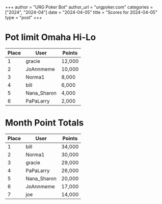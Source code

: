 +++
author = "URG Poker Bot"
author_url = "urgpoker.com"
categories = ["2024", "2024-04"]
date = "2024-04-05"
title = "Scores for 2024-04-05"
type = "post"
+++
# Pot limit Omaha Hi-Lo

| Place | User | Points |
|-------|------|--------|
| 1 | gracie | 12,000 |
| 2 | JoAnnmeme | 10,000 |
| 3 | Norma1 | 8,000 |
| 4 | bill | 6,000 |
| 5 | Nana_Sharon | 4,000 |
| 6 | PaPaLarry | 2,000 |

# Month Point Totals

| Place | User | Points |
|-------|------|--------|
| 1 | bill | 34,000 |
| 2 | Norma1 | 30,000 |
| 3 | gracie | 29,000 |
| 4 | PaPaLarry | 26,000 |
| 5 | Nana_Sharon | 20,000 |
| 6 | JoAnnmeme | 17,000 |
| 7 | joe | 14,000 |

